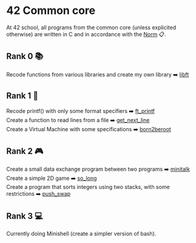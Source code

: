 # 42 Common core
At 42 school, all programs from the common core (unless explicited otherwise) are written in C and in accordance with the [Norm](https://github.com/42School/norminette/blob/master/pdf/en.norm.pdf) 📋.

## Rank 0 📚
Recode functions from various libraries and create my own library ➡️ [libft](https://github.com/damachad/42_libft)

## Rank 1 📝
Recode printf() with only some format specifiers ➡️ [ft_printf](https://github.com/damachad/42_ft_printf)   
Create a function to read lines from a file ➡️ [get_next_line](https://github.com/damachad/42_get_next_line)   
Create a Virtual Machine with some specifications ➡️ [born2beroot](https://github.com/damachad/42_Born2beRoot)

## Rank 2 🎮
Create a small data exchange program between two programs ➡️ [minitalk](https://github.com/damachad/42_minitalk)   
Create a simple 2D game ➡️ [so_long](https://github.com/damachad/42_so_long)   
Create a program that sorts integers using two stacks, with some restrictions ➡️ [push_swap](https://github.com/damachad/42_push_swap)

## Rank 3 💻
Currently doing Minishell (create a simpler version of bash).
